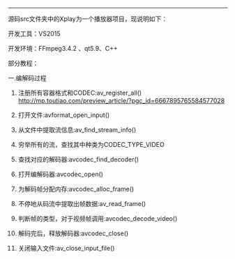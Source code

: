 ************************************************************************************************************
源码src文件夹中的Xplay为一个播放器项目，现说明如下：

开发工具：VS2015 

开发环境：FFmpeg3.4.2 、qt5.9、C++ 

部分教程：

一.编解码过程

1. 注册所有容器格式和CODEC:av_register_all()   http://mp.toutiao.com/preview_article/?pgc_id=6667895765584577028

2. 打开文件:avformat_open_input()

3. 从文件中提取流信息:av_find_stream_info()
	
4. 穷举所有的流，查找其中种类为CODEC_TYPE_VIDEO
	
5. 查找对应的解码器:avcodec_find_decoder()

6. 打开编解码器:avcodec_open()

7. 为解码帧分配内存:avcodec_alloc_frame()

8. 不停地从码流中提取出帧数据:av_read_frame()

9. 判断帧的类型，对于视频帧调用:avcodec_decode_video()

10. 解码完后，释放解码器:avcodec_close()

11. 关闭输入文件:av_close_input_file()


